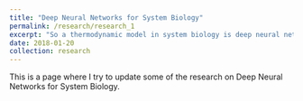```yaml
---
title: "Deep Neural Networks for System Biology"
permalink: /research/research_1
excerpt: "So a thermodynamic model in system biology is deep neural network"
date: 2018-01-20
collection: research
---
```


This is a page where I try to update some of the research on Deep Neural Networks for System Biology.


